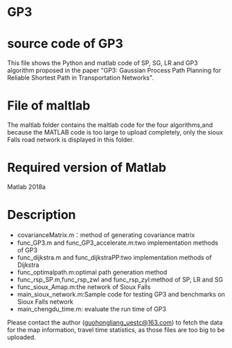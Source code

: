 # GP3
# source code of GP3
This file shows the Python and matlab code of SP, SG, LR and GP3 algorithm proposed in the paper "GP3: Gaussian Process Path Planning for Reliable
Shortest Path in Transportation Networks".
# File of maltlab
The maltlab folder contains the maltlab code for the four algorithms,and because the MATLAB code is too large to upload completely, only the sioux Falls road network is displayed in this folder.
# Required version of Matlab
Matlab 2018a
# Description
 - covarianceMatrix.m：method of generating covariance matrix
 - func_GP3.m and func_GP3_accelerate.m:two implementation methods of GP3
 - func_dijkstra.m and func_dijkstraPP:two implementation methods of Dijkstra
 - func_optimalpath.m:optimal path generation method
 - func_rsp_SP.m,func_rsp_zwl and func_rsp_zyl:method of SP, LR and SG
 - func_sioux_Amap.m:the network of Sioux Falls
 - main_sioux_network.m:Sample code for testing GP3 and benchmarks on Sioux Falls network
 - main_chengdu_time.m: evaluate the run time of GP3

Please contact the author (guohongliang_uestc@163.com) to fetch the data for the map information, travel time statistics, as those files are too big to be uploaded.
